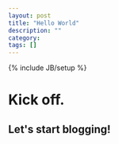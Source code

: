 ```yaml
---
layout: post
title: "Hello World"
description: ""
category: 
tags: []
---
```

{% include JB/setup %}
# Kick off.
## Let's start blogging!